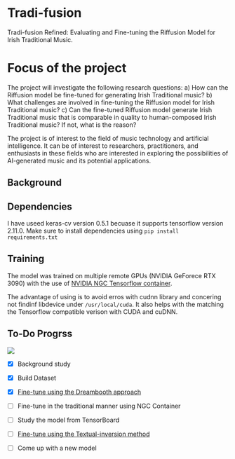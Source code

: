 # Tradi-fusion
Tradi-fusion Refined: Evaluating and Fine-tuning the Riffusion Model for Irish Traditional Music.

# Focus of the project
The project will investigate the following research questions:
a) How can the Riffusion model be fine-tuned for generating Irish Traditional music?
b) What challenges are involved in fine-tuning the Riffusion model for Irish Traditional music?
c) Can the fine-tuned Riffusion model generate Irish Traditional music that is comparable in quality to
human-composed Irish Traditional music? If not, what is the reason?

The project is of interest to the field of music technology and artificial intelligence. It can be of interest to researchers, practitioners, and enthusiasts in these fields who are interested in exploring the possibilities of AI-generated music and its potential applications.

## Background 


## Dependencies
I have useed keras-cv version 0.5.1 becuase it supports tensorflow version 2.11.0.
Make sure to install dependencies using `pip install requirements.txt`

## Training
The model was trained on multiple remote GPUs (NVIDIA GeForece RTX 3090) with the use of [NVIDIA NGC Tensorflow container](https://catalog.ngc.nvidia.com/orgs/nvidia/containers/tensorflow). 

The advantage of using is to avoid erros with cudnn library and concering not findinf libdevice under `/usr/local/cuda`. It also helps with the matching the Tensorflow compatible verison with CUDA and cuDNN. 

## To-Do Progrss
![](https://geps.dev/progress/33)
- [x] Background study
- [x] Build Dataset 
- [x] [Fine-tune using the Dreambooth approach](https://dreambooth.github.io/)
- [ ] Fine-tune in the traditional manner using NGC Container
- [ ] Study the model from TensorBoard
- [ ] [Fine-tune using the Textual-inversion method](https://textual-inversion.github.io/)
- [ ] Come up with a new model





